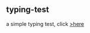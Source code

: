 ## typing-test
a simple typing test, click <a href="https://simple-typingtest.herokuapp.com/" target="_blank">>here</a>

